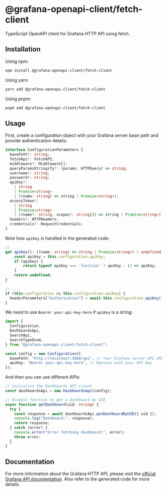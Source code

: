 # @grafana-openapi-client/fetch-client

TypeScript OpenAPI client for Grafana HTTP API using fetch.

## Installation

Using npm:

```bash
npm install @grafana-openapi-client/fetch-client
```

Using yarn:

```bash
yarn add @grafana-openapi-client/fetch-client
```

Using pnpm:

```bash
pnpm add @grafana-openapi-client/fetch-client
```

## Usage

First, create a configuration object with your Grafana server base path and provide authentication details:

```typescript
interface ConfigurationParameters {
  basePath?: string;
  fetchApi?: FetchAPI;
  middleware?: Middleware[];
  queryParamsStringify?: (params: HTTPQuery) => string;
  username?: string;
  password?: string;
  apiKey?:
    | string
    | Promise<string>
    | ((name: string) => string | Promise<string>);
  accessToken?:
    | string
    | Promise<string>
    | ((name?: string, scopes?: string[]) => string | Promise<string>);
  headers?: HTTPHeaders;
  credentials?: RequestCredentials;
}
```

Note how `apiKey` is handled in the generated code:

```typescript
// ...
get apiKey(): ((name: string) => string | Promise<string>) | undefined {
    const apiKey = this.configuration.apiKey;
    if (apiKey) {
        return typeof apiKey === 'function' ? apiKey : () => apiKey;
    }
    return undefined;
}

// ...
if (this.configuration && this.configuration.apiKey) {
  headerParameters["Authorization"] = await this.configuration.apiKey("Authorization"); // api_key authentication
}
```

We need to use `Bearer your-api-key-here` if `apiKey` is a string:

```typescript
import {
  Configuration,
  DashboardsApi,
  SearchApi,
  SearchTypeEnum,
} from "@grafana-openapi-client/fetch-client";

const config = new Configuration({
  basePath: "http://localhost:3000/api", // Your Grafana server API URL
  apiKey: "Bearer your-api-key-here", // Replace with your API key
});
```

And then you can use different APIs:

```typescript
// Initialize the Dashboards API client
const dashboardsApi = new DashboardsApi(config);

// Example function to get a dashboard by UID
async function getDashboard(uid: string) {
  try {
    const response = await dashboardsApi.getDashboardByUID({ uid });
    console.log("Dashboard:", response);
    return response;
  } catch (error) {
    console.error("Error fetching dashboard:", error);
    throw error;
  }
}
```

## Documentation

For more information about the Grafana HTTP API, please visit the [official Grafana API documentation](https://grafana.com/docs/grafana/latest/developers/http_api/). Also refer to the generated code for more details.
